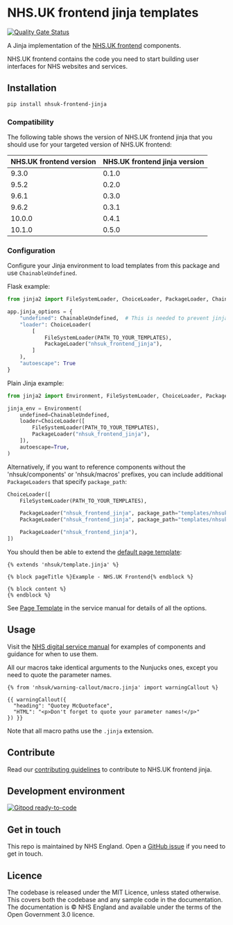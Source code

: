 # NHS.UK frontend jinja templates

[![Quality Gate Status](https://sonarcloud.io/api/project_badges/measure?project=NHSDigital_nhsuk-frontend-jinja&metric=alert_status)](https://sonarcloud.io/summary/new_code?id=NHSDigital_nhsuk-frontend-jinja)

A Jinja implementation of the [NHS.UK frontend](https://github.com/nhsuk/nhsuk-frontend) components.

NHS.UK frontend contains the code you need to start building user interfaces for NHS websites and services.

## Installation

```sh
pip install nhsuk-frontend-jinja
```

### Compatibility

The following table shows the version of NHS.UK frontend jinja that you should use for your targeted version of NHS.UK frontend:

| NHS.UK frontend version | NHS.UK frontend jinja version |
| -- | -- |
| 9.3.0 | 0.1.0 |
| 9.5.2 | 0.2.0 |
| 9.6.1 | 0.3.0 |
| 9.6.2 | 0.3.1 |
| 10.0.0 | 0.4.1 |
| 10.1.0 | 0.5.0 |

### Configuration

Configure your Jinja environment to load templates from this package and use `ChainableUndefined`.

Flask example:

```python
from jinja2 import FileSystemLoader, ChoiceLoader, PackageLoader, ChainableUndefined

app.jinja_options = {
    "undefined": ChainableUndefined,  # This is needed to prevent jinja from throwing an error when chained parameters are undefined
    "loader": ChoiceLoader(
        [
            FileSystemLoader(PATH_TO_YOUR_TEMPLATES),
            PackageLoader("nhsuk_frontend_jinja"),
        ]
    ),
    "autoescape": True
}
```

Plain Jinja example:

```python
from jinja2 import Environment, FileSystemLoader, ChoiceLoader, PackageLoader, ChainableUndefined

jinja_env = Environment(
    undefined=ChainableUndefined,
    loader=ChoiceLoader([
        FileSystemLoader(PATH_TO_YOUR_TEMPLATES),
        PackageLoader("nhsuk_frontend_jinja"),
    ]),
    autoescape=True,
)
```

Alternatively, if you want to reference components without the 'nhsuk/components' or 'nhsuk/macros' prefixes, you can include additional `PackageLoaders` that specify `package_path`:

```python
ChoiceLoader([
    FileSystemLoader(PATH_TO_YOUR_TEMPLATES),

    PackageLoader("nhsuk_frontend_jinja", package_path="templates/nhsuk/components"),
    PackageLoader("nhsuk_frontend_jinja", package_path="templates/nhsuk/macros"),

    PackageLoader("nhsuk_frontend_jinja"),
])
```

You should then be able to extend the [default page template](https://service-manual.nhs.uk/design-system/styles/page-template):

```jinja
{% extends 'nhsuk/template.jinja' %}

{% block pageTitle %}Example - NHS.UK Frontend{% endblock %}

{% block content %}
{% endblock %}
```

See [Page Template](https://service-manual.nhs.uk/design-system/styles/page-template) in the service manual for details of all the options.

## Usage

Visit the [NHS digital service manual](https://service-manual.nhs.uk/design-system) for examples of components and guidance for when to use them.

All our macros take identical arguments to the Nunjucks ones, except you need to quote the parameter names.

```jinja
{% from 'nhsuk/warning-callout/macro.jinja' import warningCallout %}

{{ warningCallout({
  "heading": "Quotey McQuoteface",
  "HTML": "<p>Don't forget to quote your parameter names!</p>"
}) }}
```

Note that all macro paths use the `.jinja` extension.

## Contribute

Read our [contributing guidelines](CONTRIBUTING.md) to contribute to NHS.UK frontend jinja.

## Development environment

[![Gitpod ready-to-code](https://img.shields.io/badge/Gitpod-ready--to--code-blue?logo=gitpod)](https://gitpod.io/#https://github.com/NHSDigital/nhsuk-frontend-jinja)

## Get in touch

This repo is maintained by NHS England.
Open a [GitHub issue](https://github.com/NHSDigital/nhsuk-frontend-digital/issues/new) if you need to get in touch.

## Licence

The codebase is released under the MIT Licence, unless stated otherwise. This covers both the codebase and any sample code in the documentation. The documentation is © NHS England and available under the terms of the Open Government 3.0 licence.
